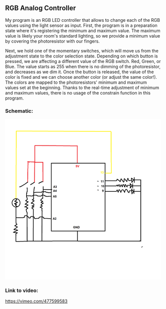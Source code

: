 ## RGB Analog Controller
My program is an RGB LED controller that allows to change each of the RGB values using the light sensor as input. First, the program is in a preparation state where it's registering the minimum and maximum value. The maximum value is likely your room's standard lighting, so we provide a minimum value by covering the photoresistor with our fingers.

Next, we hold one of the momentary switches, which will move us from the adjustment state to the color selection state. Depending on which button is pressed, we are affecting a different value of the RGB switch. Red, Green, or Blue. The value starts as 255 when there is no dimming of the photoresistor, and decreases as we dim it. Once the button is released, the value of the color is fixed and we can choose another color (or adjust the same color!). The colors are mapped to the photoresistors' minimum and maximum values set at the beginning. Thanks to the real-time adjustment of minimum and maximum values, there is no usage of the constrain function in this program.

### Schematic:

![schematic](https://github.com/soablackwhite/Intro-to-IM/blob/master/Nov10th/schematic.png)


### Link to video:
https://vimeo.com/477599583
